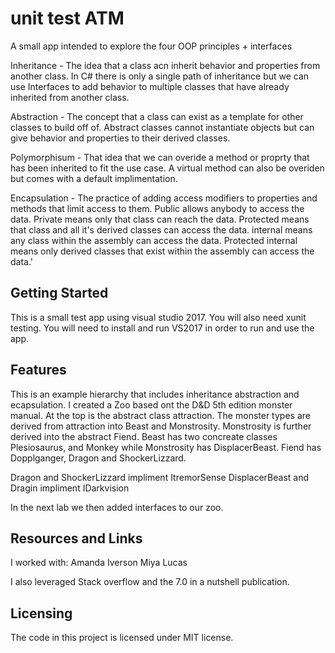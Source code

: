 # unit test ATM

A small app intended to explore the four OOP principles + interfaces

Inheritance - The idea that a class acn inherit behavior and properties from another class. In C# there is only a single path of inheritance but we can use Interfaces to add behavior to multiple classes that have already inherited from another class.

Abstraction - The concept that a class can exist as a template for other classes to build off of. Abstract classes cannot instantiate objects but can give behavior and properties to their derived classes.

Polymorphisum - That idea that we can overide a method or proprty that has been inherited to fit the use case. A virtual method can also be overiden but comes with a default implimentation. 

Encapsulation - The practice of adding access modifiers to properties and methods that limit access to them. Public allows anybody to access the data. Private means only that class can reach the data. Protected means that class and all it's derived classes can access the data. internal means any class within the assembly can access the data. Protected internal means only derived classes that exist within the assembly can access the data.'

## Getting Started

This is a small test app using visual studio 2017. 
You will also need xunit testing. 
You will need to install and run VS2017 in order to run and use the app.

## Features

This is an example hierarchy that includes inheritance abstraction and ecapsulation. I created a Zoo based ont the D&D 5th edition monster manual. At the top is the abstract class attraction. The monster types are derived from attraction into Beast and Monstrosity. Monstrosity is further derived into the abstract Fiend. Beast has two concreate classes Plesiosaurus, and Monkey while Monstrosity has DisplacerBeast. Fiend has Dopplganger, Dragon and ShockerLizzard.

Dragon and ShockerLizzard impliment ItremorSense
DisplacerBeast and Dragin impliment IDarkvision

In the next lab we then added interfaces to our zoo.

## Resources and Links

I worked with:
Amanda Iverson
Miya Lucas

I also leveraged Stack overflow and the 7.0 in a nutshell publication. 

## Licensing

The code in this project is licensed under MIT license.